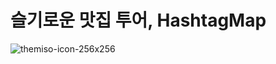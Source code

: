 # 슬기로운 맛집 투어, HashtagMap
![themiso-icon-256x256](https://user-images.githubusercontent.com/53460419/192432539-04a513cb-6ff9-4fa7-a502-98103d720e41.png)
